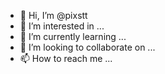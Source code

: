 - 👋 Hi, I’m @pixstt
- 👀 I’m interested in ...
- 🌱 I’m currently learning ...
- 💞️ I’m looking to collaborate on ...
- 📫 How to reach me ...

<!---
pixstt/pixstt is a ✨ special ✨ repository because its `README.md` (this file) appears on your GitHub profile.
You can click the Preview link to take a look at your changes.
--->
